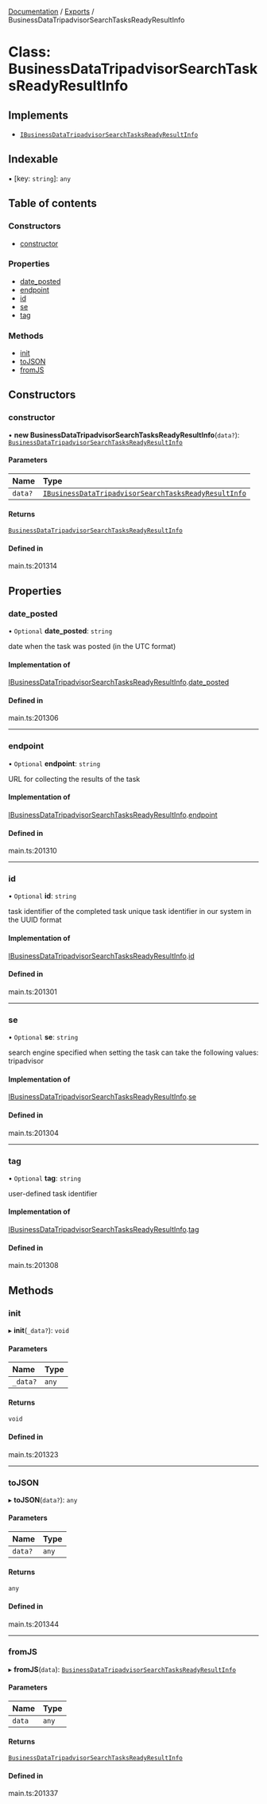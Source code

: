 [Documentation](../README.md) / [Exports](../modules.md) / BusinessDataTripadvisorSearchTasksReadyResultInfo

# Class: BusinessDataTripadvisorSearchTasksReadyResultInfo

## Implements

- [`IBusinessDataTripadvisorSearchTasksReadyResultInfo`](../interfaces/IBusinessDataTripadvisorSearchTasksReadyResultInfo.md)

## Indexable

▪ [key: `string`]: `any`

## Table of contents

### Constructors

- [constructor](BusinessDataTripadvisorSearchTasksReadyResultInfo.md#constructor)

### Properties

- [date\_posted](BusinessDataTripadvisorSearchTasksReadyResultInfo.md#date_posted)
- [endpoint](BusinessDataTripadvisorSearchTasksReadyResultInfo.md#endpoint)
- [id](BusinessDataTripadvisorSearchTasksReadyResultInfo.md#id)
- [se](BusinessDataTripadvisorSearchTasksReadyResultInfo.md#se)
- [tag](BusinessDataTripadvisorSearchTasksReadyResultInfo.md#tag)

### Methods

- [init](BusinessDataTripadvisorSearchTasksReadyResultInfo.md#init)
- [toJSON](BusinessDataTripadvisorSearchTasksReadyResultInfo.md#tojson)
- [fromJS](BusinessDataTripadvisorSearchTasksReadyResultInfo.md#fromjs)

## Constructors

### constructor

• **new BusinessDataTripadvisorSearchTasksReadyResultInfo**(`data?`): [`BusinessDataTripadvisorSearchTasksReadyResultInfo`](BusinessDataTripadvisorSearchTasksReadyResultInfo.md)

#### Parameters

| Name | Type |
| :------ | :------ |
| `data?` | [`IBusinessDataTripadvisorSearchTasksReadyResultInfo`](../interfaces/IBusinessDataTripadvisorSearchTasksReadyResultInfo.md) |

#### Returns

[`BusinessDataTripadvisorSearchTasksReadyResultInfo`](BusinessDataTripadvisorSearchTasksReadyResultInfo.md)

#### Defined in

main.ts:201314

## Properties

### date\_posted

• `Optional` **date\_posted**: `string`

date when the task was posted (in the UTC format)

#### Implementation of

[IBusinessDataTripadvisorSearchTasksReadyResultInfo](../interfaces/IBusinessDataTripadvisorSearchTasksReadyResultInfo.md).[date_posted](../interfaces/IBusinessDataTripadvisorSearchTasksReadyResultInfo.md#date_posted)

#### Defined in

main.ts:201306

___

### endpoint

• `Optional` **endpoint**: `string`

URL for collecting the results of the task

#### Implementation of

[IBusinessDataTripadvisorSearchTasksReadyResultInfo](../interfaces/IBusinessDataTripadvisorSearchTasksReadyResultInfo.md).[endpoint](../interfaces/IBusinessDataTripadvisorSearchTasksReadyResultInfo.md#endpoint)

#### Defined in

main.ts:201310

___

### id

• `Optional` **id**: `string`

task identifier of the completed task
unique task identifier in our system in the UUID format

#### Implementation of

[IBusinessDataTripadvisorSearchTasksReadyResultInfo](../interfaces/IBusinessDataTripadvisorSearchTasksReadyResultInfo.md).[id](../interfaces/IBusinessDataTripadvisorSearchTasksReadyResultInfo.md#id)

#### Defined in

main.ts:201301

___

### se

• `Optional` **se**: `string`

search engine specified when setting the task
can take the following values: tripadvisor

#### Implementation of

[IBusinessDataTripadvisorSearchTasksReadyResultInfo](../interfaces/IBusinessDataTripadvisorSearchTasksReadyResultInfo.md).[se](../interfaces/IBusinessDataTripadvisorSearchTasksReadyResultInfo.md#se)

#### Defined in

main.ts:201304

___

### tag

• `Optional` **tag**: `string`

user-defined task identifier

#### Implementation of

[IBusinessDataTripadvisorSearchTasksReadyResultInfo](../interfaces/IBusinessDataTripadvisorSearchTasksReadyResultInfo.md).[tag](../interfaces/IBusinessDataTripadvisorSearchTasksReadyResultInfo.md#tag)

#### Defined in

main.ts:201308

## Methods

### init

▸ **init**(`_data?`): `void`

#### Parameters

| Name | Type |
| :------ | :------ |
| `_data?` | `any` |

#### Returns

`void`

#### Defined in

main.ts:201323

___

### toJSON

▸ **toJSON**(`data?`): `any`

#### Parameters

| Name | Type |
| :------ | :------ |
| `data?` | `any` |

#### Returns

`any`

#### Defined in

main.ts:201344

___

### fromJS

▸ **fromJS**(`data`): [`BusinessDataTripadvisorSearchTasksReadyResultInfo`](BusinessDataTripadvisorSearchTasksReadyResultInfo.md)

#### Parameters

| Name | Type |
| :------ | :------ |
| `data` | `any` |

#### Returns

[`BusinessDataTripadvisorSearchTasksReadyResultInfo`](BusinessDataTripadvisorSearchTasksReadyResultInfo.md)

#### Defined in

main.ts:201337
